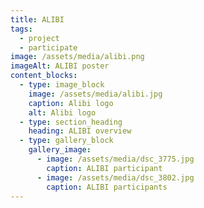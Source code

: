 ```yaml
---
title: ALIBI
tags:
  - project
  - participate
image: /assets/media/alibi.png
imageAlt: ALIBI poster
content_blocks:
  - type: image_block
    image: /assets/media/alibi.jpg
    caption: Alibi logo
    alt: Alibi logo
  - type: section_heading
    heading: ALIBI overview
  - type: gallery_block
    gallery_image:
      - image: /assets/media/dsc_3775.jpg
        caption: ALIBI participant
      - image: /assets/media/dsc_3802.jpg
        caption: ALIBI participants
---
```

